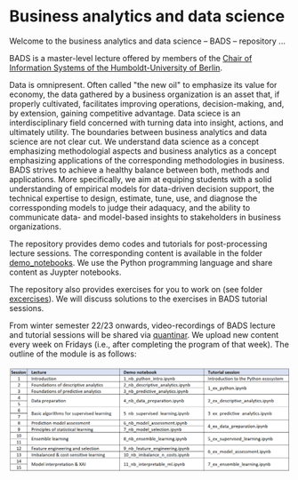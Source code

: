 # Business analytics and data science
Welcome to the business analytics and data science – BADS – repository ...

BADS is a master-level lecture offered by members of the [Chair of Information Systems of the Humboldt-University of Berlin](https://www.wiwi.hu-berlin.de/en/Professorships/bwl/wi/standardseite-en?set_language=en). 

Data is omnipresent. Often called "the new oil" to emphasize its value for economy, the data gathered by a business organization is an asset that, if properly cultivated, facilitates improving operations, decision-making, and, by extension, gaining competitive advantage. Data sciece is an interdisciplinary field concerned with turning data into insight, actions, and ultimately utility. The boundaries between business analytics and data science are not clear cut. We understand data science as a concept emphasizing methodologial aspects and business analytics as a concept emphasizing applications of the corresponding methodologies in business. BADS strives to achieve a healthy balance between both, methods and applications. More specifically, we aim at equiping students with a solid understanding of empirical models for data-driven decision support, the technical expertise to design, estimate, tune, use, and diagnose the corressponding models to judge their adaquacy, and the ability to communicate data- and model-based insights to stakeholders in business organizations. 

The repository provides demo codes and tutorials for post-processing lecture sessions. The corresponding content is available in the folder [demo_notebooks](https://github.com/Humboldt-WI/bads/tree/master/demo_notebooks). We use the Python programming language and share content as Juypter notebooks. 

The repository also provides exercises for you to work on (see folder [excercises](https://github.com/Humboldt-WI/bads/tree/master/exercises)). We will discuss solutions to the exercises in BADS tutorial sessions. 

From winter semester 22/23 onwards, video-recordings of BADS lecture and tutorial sessions will be shared via [quantinar](https://www.quantinar.com/course/80/Prediction). We upload new content every week on Fridays (i.e., after completing the program of that week). The outline of the module is as follows:
<br><br>
![BADS Schedule](https://github.com/Humboldt-WI/bads/blob/master/bads_schedule.png "BADS Schedule")
